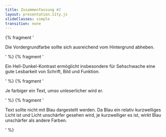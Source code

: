 ```yaml
---
title: Zusammenfassung #2
layout: presentation.11ty.js
slideClasses: simple
transition: none
---
```


{% fragment '<p class="list">Die Vordergrundfarbe sollte sich ausreichend vom Hintergrund abheben.</p>' %}
{% fragment '<p class="list">Ein Hell-Dunkel-Kontrast ermöglicht insbesondere für Sehschwache eine gute Lesbarkeit von Schrift, Bild und Funktion.</p>' %}
{% fragment '<p class="list">Je farbiger ein Text, umso unleserlicher wird er.</p>' %}
{% fragment '<p class="list">Text sollte nicht mit Blau dargestellt werden. Da Blau ein relativ kurzwelliges Licht ist und Licht unschärfer gesehen wird, je kurzwelliger es ist, wirkt Blau unschärfer als andere Farben.</p>' %}
